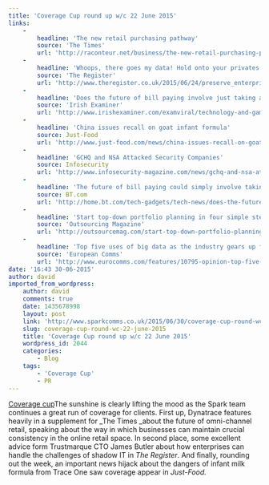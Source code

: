 ```yaml
---
title: 'Coverage Cup round up w/c 22 June 2015'
links:
    -
        headline: 'The new retail purchasing pathway'
        source: 'The Times'
        url: 'http://raconteur.net/business/the-new-retail-purchasing-pathway'
    -
        headline: 'Whoops, there goes my data! Hold onto your privates in the Dropbox era'
        source: 'The Register'
        url: 'http://www.theregister.co.uk/2015/06/24/preserve_enterprise_security_age_of_dropbox/?page=2'
    -
        headline: 'Does the future of bill paying involve just taking a photo?'
        source: 'Irish Examiner'
        url: 'http://www.irishexaminer.com/examviral/technology-and-gaming/does-the-future-of-bill-paying-involve-just-taking-a-photo-338405.html'
    -
        headline: 'China issues recall on goat infant formula'
        source: Just-Food
        url: 'http://www.just-food.com/news/china-issues-recall-on-goat-infant-formula_id130421.aspx'
    -
        headline: 'GCHQ and NSA Attacked Security Companies'
        source: Infosecurity
        url: 'http://www.infosecurity-magazine.com/news/gchq-and-nsa-attacked-security/'
    -
        headline: 'The future of bill paying could simply involve taking a photograph'
        source: BT.com
        url: 'http://home.bt.com/tech-gadgets/tech-news/does-the-future-of-bill-paying-involve-just-taking-a-photo-11363988235618'
    -
        headline: 'Start top-down portfolio planning in four simple steps'
        source: 'Outsourcing Magazine'
        url: 'http://outsourcemag.com/start-top-down-portfolio-planning-in-four-simple-steps/'
    -
        headline: 'Top five uses of big data as the industry gears up for 5G'
        source: 'European Comms'
        url: 'http://www.eurocomms.com/features/10795-opinion-top-five-uses-of-big-data-as-the-industry-gears-up-for-5g'
date: '16:43 30-06-2015'
author: david
imported_from_wordpress:
    author: david
    comments: true
    date: 1435678998
    layout: post
    link: 'http://www.sparkcomms.co.uk/2015/06/30/coverage-cup-round-wc-22-june-2015/'
    slug: coverage-cup-round-wc-22-june-2015
    title: 'Coverage Cup round up w/c 22 June 2015'
    wordpress_id: 2044
    categories:
        - Blog
    tags:
        - 'Coverage Cup'
        - PR
---
```


[Coverage cup](Coverage-cup-150x150.jpg)The sunshine is clearly lifting the mood as the Spark team continues a great run of coverage for clients. First up, Dynatrace features heavily in a supplement for _The Times _about the future of omni-channel retail, speaking about the way in which businesses can maintain crucial consistency in the online retail space. In second place, some excellent advice form Trustmarque CTO James Butler about how enterprises can handle the challenges of shadow IT in _The Register_. And finally, rounding out the week, an important news hijack about the dangers of infant milk formula from Trace One saw coverage appear in _Just-Food._
